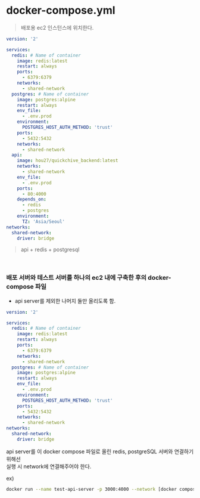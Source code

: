 # docker-compose.yml

> 배포용 ec2 인스턴스에 위치한다.

```yaml
version: '2'

services:
  redis: # Name of container
    image: redis:latest
    restart: always
    ports:
      - 6379:6379
    networks:
      - shared-network
  postgres: # Name of container
    image: postgres:alpine
    restart: always
    env_file:
      - .env.prod
    environment:
      POSTGRES_HOST_AUTH_METHOD: 'trust'
    ports:
      - 5432:5432
    networks:
      - shared-network
  api:
    image: hou27/quickchive_backend:latest
    networks:
      - shared-network
    env_file:
      - .env.prod
    ports:
      - 80:4000
    depends_on:
      - redis
      - postgres
    environment:
      TZ: 'Asia/Seoul'
networks:
  shared-network:
    driver: bridge
```

> api + redis + postgresql

<br>

### 배포 서버와 테스트 서버를 하나의 ec2 내에 구축한 후의 docker-compose 파일

- api server를 제외한 나머지 둘만 올리도록 함.

```yaml
version: '2'

services:
  redis: # Name of container
    image: redis:latest
    restart: always
    ports:
      - 6379:6379
    networks:
      - shared-network
  postgres: # Name of container
    image: postgres:alpine
    restart: always
    env_file:
      - .env.prod
    environment:
      POSTGRES_HOST_AUTH_METHOD: 'trust'
    ports:
      - 5432:5432
    networks:
      - shared-network
networks:
  shared-network:
    driver: bridge
```

api server를 이 docker compose 파일로 올린 redis, postgreSQL 서버와 연결하기 위해선  
실행 시 network에 연결해주어야 한다.

ex)

```sh
docker run --name test-api-server -p 3000:4000 --network [docker compose 파일로 생성된 네트워크] --env-file .env.prod hou27/quickchive_backend
```
